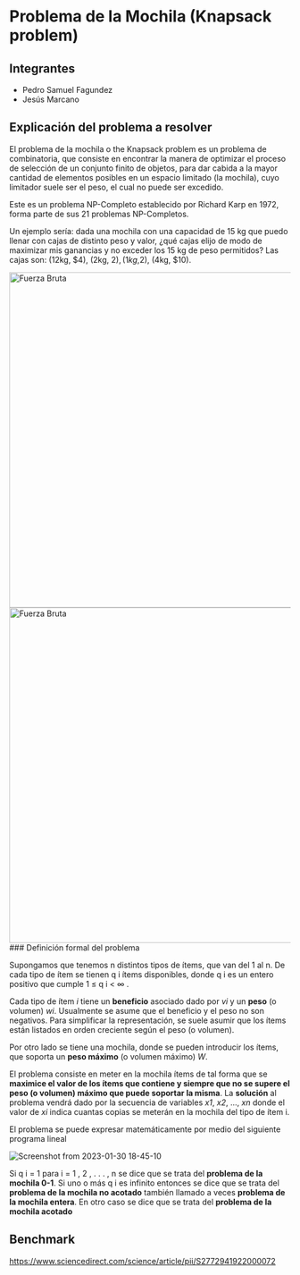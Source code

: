 # Problema de la Mochila (Knapsack problem)
## Integrantes
 - Pedro Samuel Fagundez
 - Jesús Marcano
 ## Explicación del problema a resolver
El problema de la mochila o the Knapsack problem es un problema de combinatoria, que consiste en encontrar la manera de optimizar el proceso de selección de un conjunto finito de objetos, para dar cabida a la mayor cantidad de elementos posibles en un espacio limitado (la mochila), cuyo limitador suele ser el peso, el cual no puede ser excedido.

Este es un problema NP-Completo establecido por Richard Karp en 1972, forma parte de sus 21 problemas NP-Completos.

Un ejemplo sería: dada una mochila con una capacidad de 15 kg que puedo llenar con cajas de distinto peso y valor, ¿qué cajas elijo de modo de maximizar mis ganancias y no exceder los 15 kg de peso permitidos? Las cajas son: (12kg, $4), (2kg, $2), (1kg,$2), (4kg, $10).

<img src="https://user-images.githubusercontent.com/20999799/217559333-93291ece-f3ea-4a23-a92d-f8e147e4ad4a.jpg" width="1000" height="600" alt="Fuerza Bruta">
<img src="https://user-images.githubusercontent.com/20999799/217559750-74693688-e7b6-4237-983b-8fc3c9e3fb5c.png" width="1000" height="600" alt="Fuerza Bruta">
### Definición formal del problema

Supongamos que tenemos n distintos tipos de ítems, que van del 1 al n. De cada tipo de ítem se tienen  q i  ítems disponibles, donde  q i  es un entero positivo que cumple 1 ≤ q i < ∞  .

Cada tipo de ítem _i_ tiene un **beneficio** asociado dado por _vi_ y un **peso** (o volumen) _wi_. Usualmente se asume que el beneficio y el peso no son negativos. Para simplificar la representación, se suele asumir que los ítems están listados en orden creciente según el peso (o volumen).

Por otro lado se tiene una mochila, donde se pueden introducir los ítems, que soporta un **peso máximo** (o volumen máximo) _W_.

El problema consiste en meter en la mochila ítems de tal forma que se **maximice el valor de los ítems que contiene y siempre que no se supere el peso (o volumen) máximo que puede soportar la misma**. La **solución** al problema vendrá dado por la secuencia de variables _x1_, _x2_, ..., _xn_ donde el valor de _xi_ indica cuantas copias se meterán en la mochila del tipo de ítem i.

El problema se puede expresar matemáticamente por medio del siguiente programa lineal

![Screenshot from 2023-01-30 18-45-10](https://user-images.githubusercontent.com/36381930/215613324-874ae4e5-8299-4a04-a514-2afbea832c93.png)

Si q i = 1  para  i = 1 , 2 , . . . , n  se dice que se trata del **problema de la mochila 0-1**. Si uno o más  q i  es infinito entonces se dice que se trata del **problema de la mochila no acotado** también llamado a veces **problema de la mochila entera**. En otro caso se dice que se trata del **problema de la mochila acotado**

## Benchmark
https://www.sciencedirect.com/science/article/pii/S2772941922000072
